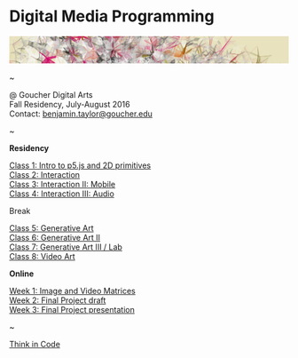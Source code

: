 # Digital Media Programming

![image](images/reas2.jpg)

~

@ Goucher Digital Arts
<br>Fall Residency, July-August 2016
<br>Contact: [benjamin.taylor@goucher.edu](mailto:benjamin.taylor@goucher.edu)

~

**Residency**

[Class 1: Intro to p5.js and 2D primitives](/class1)
<br>[Class 2: Interaction](/class2)
<br>[Class 3: Interaction II: Mobile](/class3)
<br>[Class 4: Interaction III: Audio](/class4)

Break

[Class 5: Generative Art](/class5)
<br>[Class 6: Generative Art II](/class6)
<br>[Class 7: Generative Art III / Lab](/class7)
<br>[Class 8: Video Art](/class8)

**Online**

[Week 1: Image and Video Matrices](/week1)
<br>[Week 2: Final Project draft](/week2)
<br>[Week 3: Final Project presentation](/week3)

~

[Think in Code](http://taylorbf.github.io/thinkincode/)
